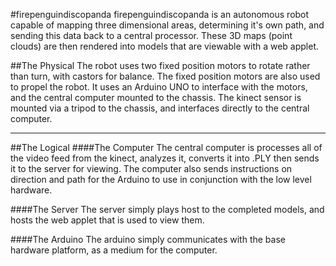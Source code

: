 #firepenguindiscopanda
firepenguindiscopanda is an autonomous robot capable of mapping three dimensional areas, determining it's own path, and
sending this data back to a central processor. These 3D maps (point clouds) are then rendered into models that are viewable
with a web applet.

##The Physical
The robot uses two fixed position motors to rotate rather than turn, with castors for balance. The fixed position motors are 
also used to propel the robot. It uses an Arduino UNO to interface with the motors, and the central computer mounted to the
chassis. The kinect sensor is mounted via a tripod to the chassis, and interfaces directly to the central computer.
***

##The Logical
####The Computer
The central computer is processes all of the video feed from the kinect, analyzes it, converts it into .PLY then sends it to the
server for viewing. The computer also sends instructions on direction and path for the Arduino to use in conjunction with the
low level hardware.

####The Server
The server simply plays host to the completed models, and hosts the web applet that is used to view them.

####The Arduino
The arduino simply communicates with the base hardware platform, as a medium for the computer.